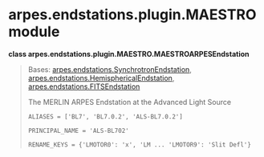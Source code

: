 # arpes.endstations.plugin.MAESTRO module

**class arpes.endstations.plugin.MAESTRO.MAESTROARPESEndstation**

> Bases:
> [arpes.endstations.SynchrotronEndstation](arpes.endstations#arpes.endstations.SynchrotronEndstation),
> [arpes.endstations.HemisphericalEndstation](arpes.endstations#arpes.endstations.HemisphericalEndstation),
> [arpes.endstations.FITSEndstation](arpes.endstations#arpes.endstations.FITSEndstation)
> 
> The MERLIN ARPES Endstation at the Advanced Light Source
> 
> `ALIASES = ['BL7', 'BL7.0.2', 'ALS-BL7.0.2']`
> 
> `PRINCIPAL_NAME = 'ALS-BL702'`
> 
> `RENAME_KEYS = {'LMOTOR0': 'x', 'LM ... 'LMOTOR9': 'Slit Defl'}`
